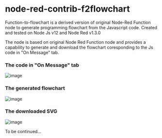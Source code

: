 # node-red-contrib-f2flowchart
Function-to-flowchart is a derived version of original Node-Red Function node to generate programming flowchart from the Javascript code.
Created and tested on Node Js v12 and Node Red v1.3.0

The node is based on original Node Red Function node and provides a capability to generate and download the flowchart coresponding to the Js code in "On Message" tab.

### The code in "On Message" tab<br>
![image](https://user-images.githubusercontent.com/79299554/116942542-a3b1b800-ac26-11eb-93ab-4436ccf8fa44.png)

### The generated flowchart<br>
![image](https://user-images.githubusercontent.com/79299554/116942581-b88e4b80-ac26-11eb-9da1-c882524fd455.png)

### The downloaded SVG<br>
![image](https://user-images.githubusercontent.com/79299554/116942804-276ba480-ac27-11eb-8fc4-9b168427fd2d.png)


To be continued...

